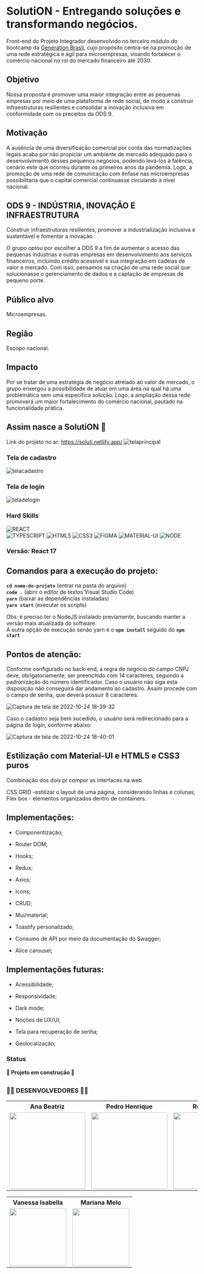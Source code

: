 # SolutiON - Entregando soluções e transformando negócios.

Front-end do Projeto Integrador desenvolvido no terceiro módulo do bootcamp da [Generation Brasil](https://brazil.generation.org/ ), cujo propósito centra-se na promoção de uma rede estratégica e ágil para microempresas, visando fortalecer o comércio nacional no rol do mercado financeiro até 2030. 
<br>

## Objetivo

Nossa proposta é promover uma maior integração entre as pequenas empresas por meio de uma plataforma de rede social, de modo a construir infraestruturas resilientes e consolidar a inovação inclusiva em conformidade com os preceitos da ODS 9. 

## Motivação
A ausência de uma diversificação comercial por conta das normatizações legais acaba por não propiciar um ambiente de mercado adequado para o desenvolvimento desses pequenos negócios, podendo levá-los à falência, cenário este que ocorreu durante os primeiros anos da pandemia. Logo, a promoção de uma rede de comunicação com ênfase nas microempresas possibilitaria que o capital comercial continuasse circulando à nível nacional.

## ODS 9 - INDÚSTRIA, INOVAÇÃO E INFRAESTRUTURA
Construir infraestruturas resilientes, promover a industrialização inclusiva e sustentável e fomentar a inovação.

O grupo optou por escolher a ODS 9 a fim de aumentar o acesso das pequenas indústrias e outras empresas em desenvolvimento aos serviços financeiros, incluindo crédito acessível e sua integração em cadeias de valor e mercado. Com isso, pensamos na criação de uma rede social que solucionasse o gerenciamento de dados e a captação de empresas de pequeno porte. 

## Público alvo
Microempresas.

## Região
Escopo nacional.

## Impacto 
Por se tratar de uma estratégia de negócio atrelado ao valor de mercado, o grupo enxergou a possibilidade de atuar em uma área na qual há uma problemática sem uma específica solução. Logo, a ampliação dessa rede promoverá um maior fortalecimento do comércio nacional, pautado na funcionalidade prática.
<br>

## Assim nasce a SolutiON 🚀
Link do projeto no ar:
https://soluti.netlify.app/
![telaprincipal](https://user-images.githubusercontent.com/105956403/197601785-1e549903-6b62-4049-bb73-45b93fd53400.png)

### Tela de cadastro
![telacadastro](https://user-images.githubusercontent.com/105956403/197602006-30e9842e-d00e-4501-99fc-2d4b6820eab3.png)

### Tela de login
![teladelogin](https://user-images.githubusercontent.com/105956403/197602017-72fdca49-0877-4561-97c7-0cb72794b7cd.png)

### Hard Skills

![REACT](https://img.shields.io/badge/React-6DB33F?style=for-the-badge&logo=react&logoColor=white)	
![TYPESCRIPT](https://img.shields.io/badge/TypeScript-007ACC?style=for-the-badge&logo=typescript&logoColor=white)
![HTML5](https://img.shields.io/badge/HTML5-E34F26?style=for-the-badge&logo=html5&logoColor=white)
![CSS3](https://img.shields.io/badge/CSS3-1572B6?style=for-the-badge&logo=css3&logoColor=white)
![FIGMA](https://img.shields.io/badge/Figma-ED8B00?style=for-the-badge&logo=figma&logoColor=white)
![MATERIAL-UI](https://img.shields.io/badge/Material-UI-007ACC?style=for-the-badge&logo=material-ui&logoColor=white)
![NODE](https://img.shields.io/badge/Node-6DB33F?style=for-the-badge&logo=node&logoColor=white)

### Versão: React 17

## Comandos para a execução do projeto:

****`cd nome-do-projeto`**** (entrar na pasta do arquivo) <br>
****`code .`**** (abrir o editor de textos Visual Studio Code) <br>
****`yarn`**** (baixar as dependências instaladas) <br>
****`yarn start`**** (executar os scripts) <br>

Obs: é preciso ter o NodeJS instalado previamente, buscando manter a versão mais atualizada do software. <br>
A outra opção de execução senão yarn é o ****`npm install`**** seguido do ****`npm start`****

## Pontos de atenção:
Conforme configurado no back-end, a regra de negócio do campo CNPJ deve, obrigatoriamente, ser preenchido com 14 caracteres, seguindo a padronização do número identificador. Caso o usuário não siga esta disposição não conseguirá dar andamento ao cadastro. Assim procede com o campo de senha, que deverá possuir 8 caracteres.

![Captura de tela de 2022-10-24 18-39-32](https://user-images.githubusercontent.com/105956403/197636573-98857752-bbb8-4aa1-8e87-59708571af25.png)


Caso o cadastro seja bem sucedido, o usuário será redirecionado para a página de login, conforme abaixo:

![Captura de tela de 2022-10-24 18-40-01](https://user-images.githubusercontent.com/105956403/197636594-edd287f0-6bb2-4e25-8e92-150737cbdecf.png)


## Estilização com Material-UI e HTML5 e CSS3 puros

Combinação dos dois p/ compor as interfaces na web.

CSS GRID -estilizar o layout de uma página, considerando linhas e colunas; <br>
Flex box - elementos organizados dentro de containers.


## Implementações:
<ul>
	<li>Componentização;</li>
</ul>
<ul>
	<li>Router DOM;</li>
</ul>
<ul>
	<li>Hooks;</li>
</ul>
<ul>
	<li>Redux;</li>
</ul>
<ul>
	<li>Axios;</li>
</ul>
<ul>
	<li>Icons;</li>
</ul>
<ul>
	<li>CRUD;</li>
</ul>
<ul>
	<li>Mui/material;</li>
</ul>
<ul>
	<li>Toastify personalizado;</li>
</ul>
<ul>
	<li>Consumo de API por meio da documentação do Swagger;</li>
</ul>
<ul>
	<li>Alice carousel;</li>
</ul>



## Implementações futuras:
<ul>
	<li>Acessibilidade;</li>
</ul>
<ul>
	<li>Responsividade;</li>
</ul>
<ul>
	<li>Dark mode;</li>
</ul>
<ul>
	<li>Noções de UX/UI;</li>
</ul>
<ul>
	<li>Tela para recuperação de senha;</li>
</ul>
<ul>
	<li>Geolocalização;</li>
</ul>

### Status

**:construction: Projeto em construção :construction:**

##

### **👩‍💻 DESENVOLVEDORES 👨‍💻**

<div align=center>

<table style="width:100%">
  <tr align=center>
    <th><strong>Ana Beatriz</strong></th>
    <th><strong>Pedro Henrique</strong></th>
    <th><strong>Rurie Miguel</strong></th>
    <th><strong>Vinicius Lopes</strong></th>
    <th><strong>Thais Cristina</strong></th>
  </tr>
  <tr align=center>
    <td>
      <a href="https://github.com/anabiax">
        <img width="200" src="https://user-images.githubusercontent.com/105940878/189456622-d324ebd3-c32e-4827-bf65-e908c4920863.jpg">
      </a>
    </td>
    <td>
      <a href="https://github.com/Pddro1">
        <img width="200" src="https://user-images.githubusercontent.com/104800947/196010663-ac214153-211e-4e9d-acb0-d84a165e8286.png">
      </a>
    </td>
    <td>
      <a href="https://github.com/ruriemiguel">
        <img width="200" src="https://user-images.githubusercontent.com/105940878/189456628-23da22f4-aa70-4378-9de5-92886e75b234.png">
      </a>
    </td>
    <td>
      <a href="https://github.com/viniciuslopes98">
        <img width="200" src="https://user-images.githubusercontent.com/105940878/195605107-2d703ee0-666d-47f3-af08-4ae89ec679ae.png">
      </a>
    </td>
      <td>
      <a href="https://github.com/thaismelim">
        <img width="200" src="https://user-images.githubusercontent.com/105940878/189456630-b73a1270-314d-472e-92a4-79cf49e1a543.jpg">
      </a>
    </td>
  </tr>
</table>
</div>


<div align=center>

<table style="width:100%">
  <tr align=center>
    <th><strong>Vanessa Isabella</strong></th>
    <th><strong>Mariana Melo</strong></th>
    </tr>
  <tr align=center>
    <td>
      <a href="https://github.com/VanessaIsabella">
        <img width="150" src="https://user-images.githubusercontent.com/105940878/189459694-f6811d37-e300-44e1-b10c-df1a1405f3e1.jpg">
      </a>
    </td>
    <td>
      <a href="https://github.com/Marianadsm">
        <img width="150" src="https://user-images.githubusercontent.com/105940878/189456624-db76a5c8-ab11-404f-a4f9-3e0e1ecc91a1.jpg">
      </a>
    </td>
   </tr>
</table>
</div>
